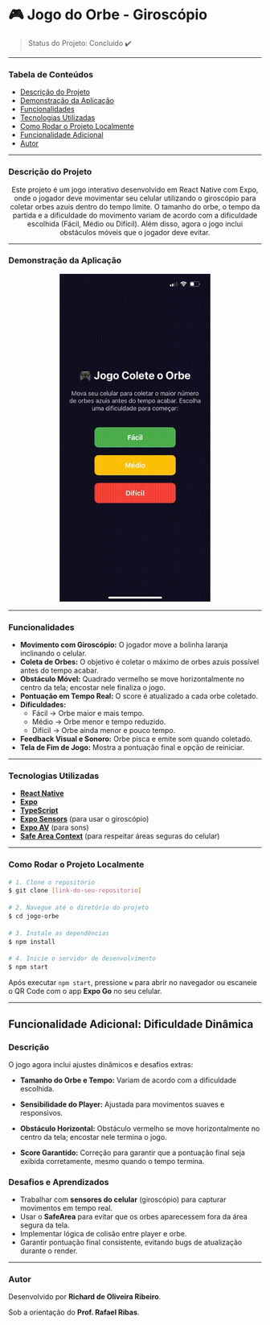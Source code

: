 # 🎮 Jogo do Orbe - Giroscópio

> Status do Projeto: Concluído ✔️

---

### Tabela de Conteúdos
* [Descrição do Projeto](#descrição-do-projeto)
* [Demonstração da Aplicação](#demonstração-da-aplicação)
* [Funcionalidades](#funcionalidades)
* [Tecnologias Utilizadas](#tecnologias-utilizadas)
* [Como Rodar o Projeto Localmente](#como-rodar-o-projeto-localmente)
* [Funcionalidade Adicional](#funcionalidade-adicional-dificuldade-dinâmica)
* [Autor](#autor)

---

### Descrição do Projeto
<p align="center">
Este projeto é um jogo interativo desenvolvido em React Native com Expo, onde o jogador deve movimentar seu celular utilizando o giroscópio para coletar orbes azuis dentro do tempo limite. O tamanho do orbe, o tempo da partida e a dificuldade do movimento variam de acordo com a dificuldade escolhida (Fácil, Médio ou Difícil). Além disso, agora o jogo inclui obstáculos móveis que o jogador deve evitar.
</p>

---

### Demonstração da Aplicação
<p align="center">
  <img src="./assets/videos/videojogoorbe.gif" alt="Demonstração do App" width="300"/>
</p>

---

### Funcionalidades

- **Movimento com Giroscópio:** O jogador move a bolinha laranja inclinando o celular.
- **Coleta de Orbes:** O objetivo é coletar o máximo de orbes azuis possível antes do tempo acabar.
- **Obstáculo Móvel:** Quadrado vermelho se move horizontalmente no centro da tela; encostar nele finaliza o jogo.
- **Pontuação em Tempo Real:** O score é atualizado a cada orbe coletado.
- **Dificuldades:**  
  - Fácil → Orbe maior e mais tempo.  
  - Médio → Orbe menor e tempo reduzido.  
  - Difícil → Orbe ainda menor e pouco tempo.  
- **Feedback Visual e Sonoro:** Orbe pisca e emite som quando coletado.
- **Tela de Fim de Jogo:** Mostra a pontuação final e opção de reiniciar.

---

### Tecnologias Utilizadas

- **[React Native](https://reactnative.dev/)**  
- **[Expo](https://expo.dev/)**  
- **[TypeScript](https://www.typescriptlang.org/)**  
- **[Expo Sensors](https://docs.expo.dev/versions/latest/sdk/gyroscope/)** (para usar o giroscópio)  
- **[Expo AV](https://docs.expo.dev/versions/latest/sdk/av/)** (para sons)  
- **[Safe Area Context](https://docs.expo.dev/versions/latest/sdk/safe-area-context/)** (para respeitar áreas seguras do celular)  

---

### Como Rodar o Projeto Localmente

```bash
# 1. Clone o repositório
$ git clone [link-do-seu-repositorio]

# 2. Navegue até o diretório do projeto
$ cd jogo-orbe

# 3. Instale as dependências
$ npm install

# 4. Inicie o servidor de desenvolvimento
$ npm start
```
Após executar `npm start`, pressione `w` para abrir no navegador ou escaneie o QR Code com o app **Expo Go** no seu celular.

---

## Funcionalidade Adicional: Dificuldade Dinâmica

### Descrição
O jogo agora inclui ajustes dinâmicos e desafios extras:

- **Tamanho do Orbe e Tempo:** Variam de acordo com a dificuldade escolhida.

- **Sensibilidade do Player:** Ajustada para movimentos suaves e responsivos.

- **Obstáculo Horizontal:** Obstáculo vermelho se move horizontalmente no centro da tela; encostar nele termina o jogo.

- **Score Garantido:** Correção para garantir que a pontuação final seja exibida corretamente, mesmo quando o tempo termina.  

### Desafios e Aprendizados
- Trabalhar com **sensores do celular** (giroscópio) para capturar movimentos em tempo real.  
- Usar o **SafeArea** para evitar que os orbes aparecessem fora da área segura da tela.  
- Implementar lógica de colisão entre player e orbe.
- Garantir pontuação final consistente, evitando bugs de atualização durante o render.

---

### Autor

Desenvolvido por **Richard de Oliveira Ribeiro**.  

Sob a orientação do **Prof. Rafael Ribas**.
